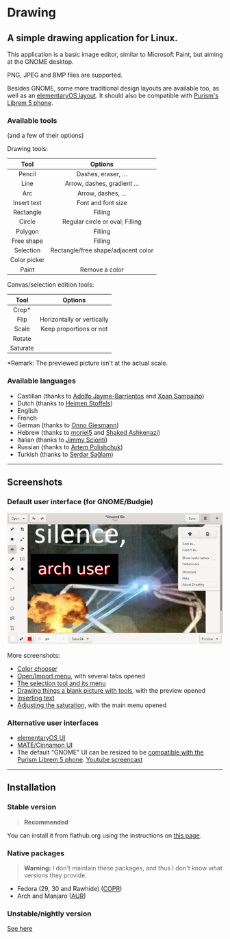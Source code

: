 # Drawing

## A simple drawing application for Linux.

This application is a basic image editor, similar to Microsoft Paint, but aiming at the GNOME desktop.

PNG, JPEG and BMP files are supported.

Besides GNOME, some more traditional design layouts are available too, as well as an [elementaryOS layout](./data/screenshots/elementary.png). It should also be compatible with [Purism's Librem 5 phone](./data/screenshots/librem_options.png).

### Available tools

(and a few of their options)

Drawing tools:

| Tool      | Options        |
|:---------:|:--------------:|
|Pencil     |Dashes, eraser, …|
|Line       |Arrow, dashes, gradient …
|Arc        |Arrow, dashes, …|
|Insert text|Font and font size|
|Rectangle  |Filling         |
|Circle     |Regular circle or oval; Filling
|Polygon    |Filling         |
|Free shape |Filling         |
|Selection  |Rectangle/free shape/adjacent color
|Color picker|               |
|Paint      |Remove a color  |

<!--|Brush      |           |Not done yet-->

Canvas/selection edition tools:

| Tool      | Options   |
|:---------:|:---------:|
|Crop*      |           |
|Flip       |Horizontally or vertically
|Scale      |Keep proportions or not
|Rotate     |           |
|Saturate   |           |

<!-- |Matrix     |           |Not done yet -->

\*Remark: The previewed picture isn't at the actual scale.

### Available languages

- Castillan (thanks to [Adolfo Jayme-Barrientos](https://github.com/fitojb) and [Xoan Sampaiño](https://github.com/xoan))
- Dutch (thanks to [Heimen Stoffels](https://github.com/Vistaus))
- English
- French
- German (thanks to [Onno Giesmann](https://github.com/Etamuk))
- Hebrew (thanks to [moriel5](https://github.com/moriel5) and [Shaked Ashkenazi](https://github.com/shaqash))
- Italian (thanks to [Jimmy Scionti](https://github.com/amivaleo))
- Russian (thanks to [Artem Polishchuk](https://github.com/tim77))
- Turkish (thanks to [Serdar Sağlam](https://github.com/TeknoMobil))

----

## Screenshots

### Default user interface (for GNOME/Budgie)

![GNOME/Budgie UI, here with the main menu opened](./data/screenshots/gnome_menu.png)

More screenshots:

- [Color chooser](./data/screenshots/gnome_colors.png)
- [Open/Import menu](./data/screenshots/gnome_open.png), with several tabs opened
- [The selection tool and its menu](./data/screenshots/gnome_selection.png)
- [Drawing things a blank picture with tools](./data/screenshots/gnome_tools_preview.png), with the preview opened
- [Inserting text](./data/screenshots/gnome_text.png)
- [Adjusting the saturation](./data/screenshots/gnome_menu_saturation.png), with the main menu opened

### Alternative user interfaces

- [elementaryOS UI](./data/screenshots/elementary.png)
- [MATE/Cinnamon UI](./data/screenshots/mate_scale.png)
- The default "GNOME" UI can be resized to be [compatible with the Purism Librem 5 phone](./data/screenshots/librem_options.png). [Youtube screencast](https://www.youtube.com/watch?v=xwfDnPd5NDU)

----

## Installation

### Stable version

>**Recommended**

You can install it from flathub.org using the instructions on [this page](https://flathub.org/apps/details/com.github.maoschanz.drawing).

### Native packages

>**Warning:** I don't maintain these packages, and thus I don't know what versions they provide.

- Fedora (29, 30 and Rawhide) ([COPR](https://copr.fedorainfracloud.org/coprs/atim/drawing/))
- Arch and Manjaro ([AUR](https://aur.archlinux.org/packages/drawing-git/))

<!-- TODO Solus -->
<!-- etc. -->

### Unstable/nightly version

[See here](./INSTALL_FROM_SOURCE.md)

